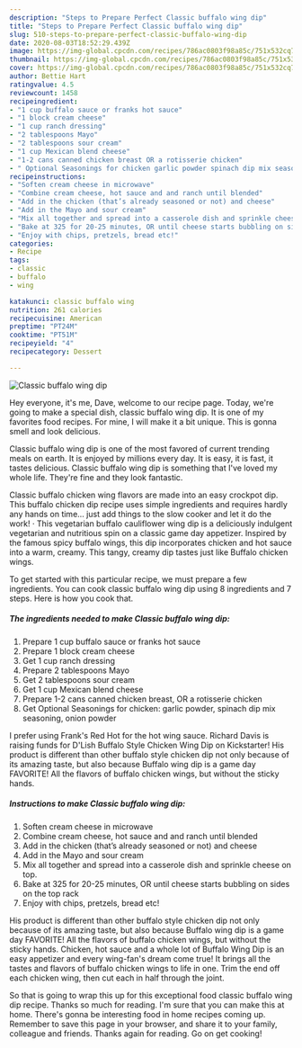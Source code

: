 ```yaml
---
description: "Steps to Prepare Perfect Classic buffalo wing dip"
title: "Steps to Prepare Perfect Classic buffalo wing dip"
slug: 510-steps-to-prepare-perfect-classic-buffalo-wing-dip
date: 2020-08-03T18:52:29.439Z
image: https://img-global.cpcdn.com/recipes/786ac0803f98a85c/751x532cq70/classic-buffalo-wing-dip-recipe-main-photo.jpg
thumbnail: https://img-global.cpcdn.com/recipes/786ac0803f98a85c/751x532cq70/classic-buffalo-wing-dip-recipe-main-photo.jpg
cover: https://img-global.cpcdn.com/recipes/786ac0803f98a85c/751x532cq70/classic-buffalo-wing-dip-recipe-main-photo.jpg
author: Bettie Hart
ratingvalue: 4.5
reviewcount: 1458
recipeingredient:
- "1 cup buffalo sauce or franks hot sauce"
- "1 block cream cheese"
- "1 cup ranch dressing"
- "2 tablespoons Mayo"
- "2 tablespoons sour cream"
- "1 cup Mexican blend cheese"
- "1-2 cans canned chicken breast OR a rotisserie chicken"
- " Optional Seasonings for chicken garlic powder spinach dip mix seasoning onion powder"
recipeinstructions:
- "Soften cream cheese in microwave"
- "Combine cream cheese, hot sauce and and ranch until blended"
- "Add in the chicken (that’s already seasoned or not) and cheese"
- "Add in the Mayo and sour cream"
- "Mix all together and spread into a casserole dish and sprinkle cheese on top."
- "Bake at 325 for 20-25 minutes, OR until cheese starts bubbling on sides on the top rack"
- "Enjoy with chips, pretzels, bread etc!"
categories:
- Recipe
tags:
- classic
- buffalo
- wing

katakunci: classic buffalo wing 
nutrition: 261 calories
recipecuisine: American
preptime: "PT24M"
cooktime: "PT51M"
recipeyield: "4"
recipecategory: Dessert

---
```



![Classic buffalo wing dip](https://img-global.cpcdn.com/recipes/786ac0803f98a85c/751x532cq70/classic-buffalo-wing-dip-recipe-main-photo.jpg)

Hey everyone, it's me, Dave, welcome to our recipe page. Today, we're going to make a special dish, classic buffalo wing dip. It is one of my favorites food recipes. For mine, I will make it a bit unique. This is gonna smell and look delicious.

Classic buffalo wing dip is one of the most favored of current trending meals on earth. It is enjoyed by millions every day. It is easy, it is fast, it tastes delicious. Classic buffalo wing dip is something that I've loved my whole life. They're fine and they look fantastic.

Classic buffalo chicken wing flavors are made into an easy crockpot dip. This buffalo chicken dip recipe uses simple ingredients and requires hardly any hands on time… just add things to the slow cooker and let it do the work! · This vegetarian buffalo cauliflower wing dip is a deliciously indulgent vegetarian and nutritious spin on a classic game day appetizer. Inspired by the famous spicy buffalo wings, this dip incorporates chicken and hot sauce into a warm, creamy. This tangy, creamy dip tastes just like Buffalo chicken wings.


To get started with this particular recipe, we must prepare a few ingredients. You can cook classic buffalo wing dip using 8 ingredients and 7 steps. Here is how you cook that.

<!--inarticleads1-->

##### The ingredients needed to make Classic buffalo wing dip:

1. Prepare 1 cup buffalo sauce or franks hot sauce
1. Prepare 1 block cream cheese
1. Get 1 cup ranch dressing
1. Prepare 2 tablespoons Mayo
1. Get 2 tablespoons sour cream
1. Get 1 cup Mexican blend cheese
1. Prepare 1-2 cans canned chicken breast, OR a rotisserie chicken
1. Get  Optional Seasonings for chicken: garlic powder, spinach dip mix seasoning, onion powder


I prefer using Frank&#39;s Red Hot for the hot wing sauce. Richard Davis is raising funds for D&#39;Lish Buffalo Style Chicken Wing Dip on Kickstarter! His product is different than other buffalo style chicken dip not only because of its amazing taste, but also because Buffalo wing dip is a game day FAVORITE! All the flavors of buffalo chicken wings, but without the sticky hands. 

<!--inarticleads2-->

##### Instructions to make Classic buffalo wing dip:

1. Soften cream cheese in microwave
1. Combine cream cheese, hot sauce and and ranch until blended
1. Add in the chicken (that’s already seasoned or not) and cheese
1. Add in the Mayo and sour cream
1. Mix all together and spread into a casserole dish and sprinkle cheese on top.
1. Bake at 325 for 20-25 minutes, OR until cheese starts bubbling on sides on the top rack
1. Enjoy with chips, pretzels, bread etc!


His product is different than other buffalo style chicken dip not only because of its amazing taste, but also because Buffalo wing dip is a game day FAVORITE! All the flavors of buffalo chicken wings, but without the sticky hands. Chicken, hot sauce and a whole lot of Buffalo Wing Dip is an easy appetizer and every wing-fan&#39;s dream come true! It brings all the tastes and flavors of buffalo chicken wings to life in one. Trim the end off each chicken wing, then cut each in half through the joint. 

So that is going to wrap this up for this exceptional food classic buffalo wing dip recipe. Thanks so much for reading. I'm sure that you can make this at home. There's gonna be interesting food in home recipes coming up. Remember to save this page in your browser, and share it to your family, colleague and friends. Thanks again for reading. Go on get cooking!
